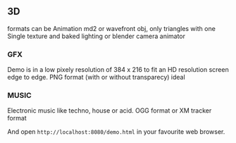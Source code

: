 ## 3D
formats can be Animation md2 or wavefront obj, only triangles with one Single texture and baked lighting or blender camera animator

### GFX
Demo is in a low pixely resolution of 384 x 216 to fit an HD resolution screen edge to edge. PNG format (with or without transparecy) ideal

### MUSIC
Electronic music like techno, house or acid.  OGG format or XM tracker format

And open `http://localhost:8080/demo.html` in your favourite web browser.
